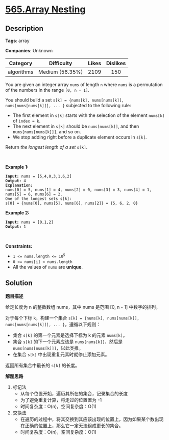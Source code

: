 # [565.Array Nesting](https://leetcode.com/problems/array-nesting/description/)

## Description

**Tags**: array

**Companies**: Unknown

|  Category  |   Difficulty    | Likes | Dislikes |
| :--------: | :-------------: | :---: | :------: |
| algorithms | Medium (56.35%) | 2109  |   150    |

<p>You are given an integer array <code>nums</code> of length <code>n</code> where <code>nums</code> is a permutation of the numbers in the range <code>[0, n - 1]</code>.</p>
<p>You should build a set <code>s[k] = {nums[k], nums[nums[k]], nums[nums[nums[k]]], ... }</code> subjected to the following rule:</p>
<ul>
  <li>The first element in <code>s[k]</code> starts with the selection of the element <code>nums[k]</code> of <code>index = k</code>.</li>
  <li>The next element in <code>s[k]</code> should be <code>nums[nums[k]]</code>, and then <code>nums[nums[nums[k]]]</code>, and so on.</li>
  <li>We stop adding right before a duplicate element occurs in <code>s[k]</code>.</li>
</ul>
<p>Return <em>the longest length of a set</em> <code>s[k]</code>.</p>
<p>&nbsp;</p>
<p><strong class="example">Example 1:</strong></p>
<pre><code><strong>Input:</strong> nums = [5,4,0,3,1,6,2]
<strong>Output:</strong> 4
<strong>Explanation:</strong> 
nums[0] = 5, nums[1] = 4, nums[2] = 0, nums[3] = 3, nums[4] = 1, nums[5] = 6, nums[6] = 2.
One of the longest sets s[k]:
s[0] = {nums[0], nums[5], nums[6], nums[2]} = {5, 6, 2, 0}</code></pre>
<p><strong class="example">Example 2:</strong></p>
<pre><code><strong>Input:</strong> nums = [0,1,2]
<strong>Output:</strong> 1</code></pre>
<p>&nbsp;</p>
<p><strong>Constraints:</strong></p>
<ul>
  <li><code>1 &lt;= nums.length &lt;= 10<sup>5</sup></code></li>
  <li><code>0 &lt;= nums[i] &lt; nums.length</code></li>
  <li>All the values of <code>nums</code> are <strong>unique</strong>.</li>
</ul>

## Solution

**题目描述**

给定长度为 n 的整数数组 nums，其中 nums 是范围 [0, n - 1] 中数字的排列。

对于每个下标 k，构建一个集合 `s[k] = {nums[k], nums[nums[k]], nums[nums[nums[k]]], ... }`，遵循以下规则：

- 集合 `s[k]` 的第一个元素是选择下标为 k 的元素 `nums[k]`。
- 集合 `s[k]` 的下一个元素应该是 `nums[nums[k]]`，然后是 `nums[nums[nums[k]]]`，以此类推。
- 在集合 `s[k]` 中出现重复元素时就停止添加元素。

返回所有集合中最长的 `s[k]` 的长度。

**解题思路**

1. 标记法
   - 从每个位置开始，遍历其所在的集合，记录集合的长度
   - 为了避免重复计算，将走过的位置置为 -1
   - 时间复杂度：O(n)，空间复杂度：O(1)
2. 交换法
   - 在遍历的过程中，将其交换到其应该出现的位置上，因为如果某个数出现在正确的位置上，那么它一定无法组成更长的集合。
   - 时间复杂度：O(n)，空间复杂度：O(1)
